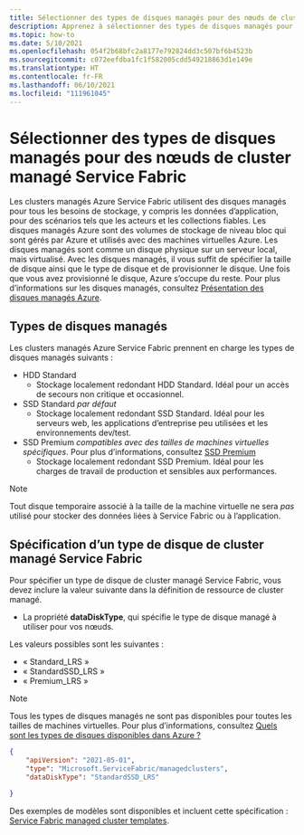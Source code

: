 ```yaml
---
title: Sélectionner des types de disques managés pour des nœuds de cluster managé Service Fabric
description: Apprenez à sélectionner des types de disques managés pour des nœuds de cluster managé Service Fabric et à les configurer dans un modèle ARM.
ms.topic: how-to
ms.date: 5/10/2021
ms.openlocfilehash: 054f2b68bfc2a8177e792824dd3c507bf6b4523b
ms.sourcegitcommit: c072eefdba1fc1f582005cdd549218863d1e149e
ms.translationtype: HT
ms.contentlocale: fr-FR
ms.lasthandoff: 06/10/2021
ms.locfileid: "111961045"
---
```

# <a name="select-managed-disk-types-for-service-fabric-managed-cluster-nodes"></a>Sélectionner des types de disques managés pour des nœuds de cluster managé Service Fabric

Les clusters managés Azure Service Fabric utilisent des disques managés pour tous les besoins de stockage, y compris les données d’application, pour des scénarios tels que les acteurs et les collections fiables. Les disques managés Azure sont des volumes de stockage de niveau bloc qui sont gérés par Azure et utilisés avec des machines virtuelles Azure. Les disques managés sont comme un disque physique sur un serveur local, mais virtualisé. Avec les disques managés, il vous suffit de spécifier la taille de disque ainsi que le type de disque et de provisionner le disque. Une fois que vous avez provisionné le disque, Azure s’occupe du reste. Pour plus d’informations sur les disques managés, consultez [Présentation des disques managés Azure](../virtual-machines/managed-disks-overview.md).

## <a name="managed-disk-types"></a>Types de disques managés

Les clusters managés Azure Service Fabric prennent en charge les types de disques managés suivants :
* HDD Standard
    * Stockage localement redondant HDD Standard. Idéal pour un accès de secours non critique et occasionnel. 
* SSD Standard *par défaut*
    * Stockage localement redondant SSD Standard. Idéal pour les serveurs web, les applications d’entreprise peu utilisées et les environnements dev/test.
* SSD Premium *compatibles avec des tailles de machines virtuelles spécifiques*. Pour plus d’informations, consultez [SSD Premium](../virtual-machines/disks-types.md#premium-ssd)
    * Stockage localement redondant SSD Premium. Idéal pour les charges de travail de production et sensibles aux performances.

>[!NOTE]
> Tout disque temporaire associé à la taille de la machine virtuelle ne sera *pas* utilisé pour stocker des données liées à Service Fabric ou à l’application.

## <a name="specifying-a-service-fabric-managed-cluster-disk-type"></a>Spécification d’un type de disque de cluster managé Service Fabric

Pour spécifier un type de disque de cluster managé Service Fabric, vous devez inclure la valeur suivante dans la définition de ressource de cluster managé.

* La propriété **dataDiskType**, qui spécifie le type de disque managé à utiliser pour vos nœuds.

Les valeurs possibles sont les suivantes :
* « Standard_LRS »
* « StandardSSD_LRS »
* « Premium_LRS »
>[!NOTE]
> Tous les types de disques managés ne sont pas disponibles pour toutes les tailles de machines virtuelles. Pour plus d’informations, consultez [Quels sont les types de disques disponibles dans Azure ?](../virtual-machines/disks-types.md)

```json
{
    "apiVersion": "2021-05-01",
    "type": "Microsoft.ServiceFabric/managedclusters",
    "dataDiskType": "StandardSSD_LRS"
    
}
```

Des exemples de modèles sont disponibles et incluent cette spécification : [Service Fabric managed cluster templates](https://github.com/Azure-Samples/service-fabric-cluster-templates).